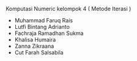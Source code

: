Komputasi Numeric
kelompok 4 ( Metode Iterasi )

- Muhammad Faruq Rais
- Lutfi Bintang Adrianto
- Fachraja Ramadhan Sukma
- Khalisa Humaira
- Zanna Zikraana
- Cut Farah Salsabila 
